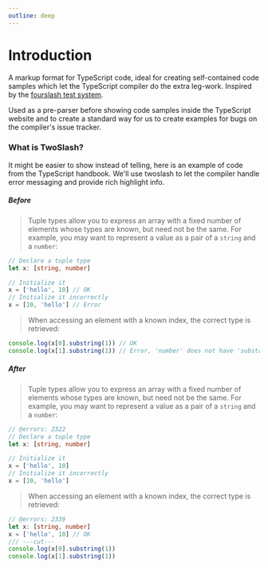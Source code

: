 ```yaml
---
outline: deep
---
```


# Introduction

A markup format for TypeScript code, ideal for creating self-contained code samples which let the TypeScript compiler do the extra leg-work. Inspired
by the [fourslash test system](https://github.com/orta/typescript-notes/blob/master/systems/testing/fourslash.md).

Used as a pre-parser before showing code samples inside the TypeScript website and to create a standard way for us to create examples for bugs on the compiler's issue tracker.

### What is TwoSlash?

It might be easier to show instead of telling, here is an example of code from the TypeScript handbook. We'll use
twoslash to let the compiler handle error messaging and provide rich highlight info.

##### Before

> Tuple types allow you to express an array with a fixed number of elements whose types are known, but need not be the same. For example, you may want to represent a value as a pair of a `string` and a `number`:

```ts
// Declare a tuple type
let x: [string, number]

// Initialize it
x = ['hello', 10] // OK
// Initialize it incorrectly
x = [10, 'hello'] // Error
```

> When accessing an element with a known index, the correct type is retrieved:

```ts
console.log(x[0].substring(1)) // OK
console.log(x[1].substring(1)) // Error, 'number' does not have 'substring'
```

##### After

> Tuple types allow you to express an array with a fixed number of elements whose types are known, but need not be the same. For example, you may want to represent a value as a pair of a `string` and a `number`:

```ts twoslash
// @errors: 2322
// Declare a tuple type
let x: [string, number]

// Initialize it
x = ['hello', 10]
// Initialize it incorrectly
x = [10, 'hello']
```

> When accessing an element with a known index, the correct type is retrieved:

```ts twoslash
// @errors: 2339
let x: [string, number]
x = ['hello', 10] // OK
/// ---cut---
console.log(x[0].substring(1))
console.log(x[1].substring(1))
```
